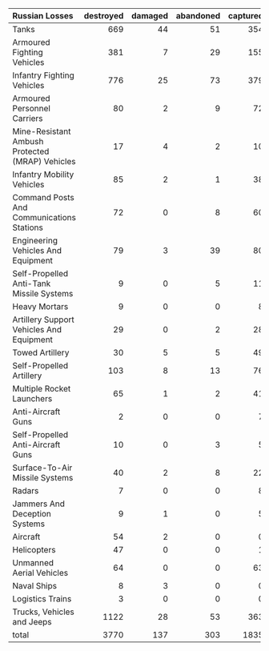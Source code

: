 | Russian Losses                                   |   destroyed |   damaged |   abandoned |   captured |   total |
|:-------------------------------------------------|------------:|----------:|------------:|-----------:|--------:|
| Tanks                                            |         669 |        44 |          51 |        354 |    1118 |
| Armoured Fighting Vehicles                       |         381 |         7 |          29 |        155 |     572 |
| Infantry Fighting Vehicles                       |         776 |        25 |          73 |        379 |    1253 |
| Armoured Personnel Carriers                      |          80 |         2 |           9 |         72 |     163 |
| Mine-Resistant Ambush Protected  (MRAP) Vehicles |          17 |         4 |           2 |         10 |      33 |
| Infantry Mobility Vehicles                       |          85 |         2 |           1 |         38 |     126 |
| Command Posts And Communications Stations        |          72 |         0 |           8 |         60 |     140 |
| Engineering Vehicles And Equipment               |          79 |         3 |          39 |         80 |     201 |
| Self-Propelled Anti-Tank Missile Systems         |           9 |         0 |           5 |         11 |      25 |
| Heavy Mortars                                    |           9 |         0 |           0 |          8 |      17 |
| Artillery Support Vehicles And Equipment         |          29 |         0 |           2 |         28 |      59 |
| Towed Artillery                                  |          30 |         5 |           5 |         49 |      89 |
| Self-Propelled Artillery                         |         103 |         8 |          13 |         76 |     200 |
| Multiple Rocket Launchers                        |          65 |         1 |           2 |         41 |     109 |
| Anti-Aircraft Guns                               |           2 |         0 |           0 |          7 |       9 |
| Self-Propelled Anti-Aircraft Guns                |          10 |         0 |           3 |          5 |      18 |
| Surface-To-Air Missile Systems                   |          40 |         2 |           8 |         22 |      72 |
| Radars                                           |           7 |         0 |           0 |          8 |      15 |
| Jammers And Deception Systems                    |           9 |         1 |           0 |          5 |      15 |
| Aircraft                                         |          54 |         2 |           0 |          0 |      56 |
| Helicopters                                      |          47 |         0 |           0 |          1 |      48 |
| Unmanned Aerial Vehicles                         |          64 |         0 |           0 |         63 |     127 |
| Naval Ships                                      |           8 |         3 |           0 |          0 |      11 |
| Logistics Trains                                 |           3 |         0 |           0 |          0 |       3 |
| Trucks, Vehicles and Jeeps                       |        1122 |        28 |          53 |        363 |    1566 |
| total                                            |        3770 |       137 |         303 |       1835 |    6045 |
